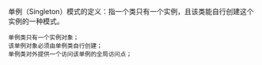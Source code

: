 单例（Singleton）模式的定义：指一个类只有一个实例，且该类能自行创建这个实例的一种模式。

    单例类只有一个实例对象；
    该单例对象必须由单例类自行创建；
    单例类对外提供一个访问该单例的全局访问点；